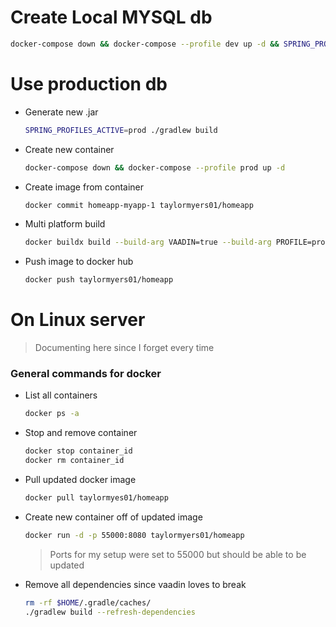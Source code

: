 # Create Local MYSQL db 
```bash
docker-compose down && docker-compose --profile dev up -d && SPRING_PROFILES_ACTIVE=dev ./gradlew bootRun
```
# Use production db 
- Generate new .jar
    ```bash
    SPRING_PROFILES_ACTIVE=prod ./gradlew build 
    ```
- Create new container
    ```bash
    docker-compose down && docker-compose --profile prod up -d
    ```
- Create image from container
    ```bash
    docker commit homeapp-myapp-1 taylormyers01/homeapp
    ```
- Multi platform build 
    ```bash
    docker buildx build --build-arg VAADIN=true --build-arg PROFILE=prod -t taylormyers01/homeapp --platform linux/amd64,linux/arm64 .
  ```
- Push image to docker hub
    ```bash
    docker push taylormyers01/homeapp
    ```

# On Linux server
> Documenting here since I forget every time 

### General commands for docker 

- List all containers
    ```bash
    docker ps -a
    ```
- Stop and remove container
    ```bash
    docker stop container_id
    docker rm container_id
    ```
- Pull updated docker image
    ```bash
    docker pull taylormyes01/homeapp
    ```
- Create new container off of updated image 
    ```bash
    docker run -d -p 55000:8080 taylormyers01/homeapp
    ```
    > Ports for my setup were set to 55000 but should be able to be updated

- Remove all dependencies since vaadin loves to break
    ```bash
    rm -rf $HOME/.gradle/caches/
    ./gradlew build --refresh-dependencies
    ```

